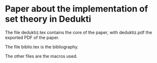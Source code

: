 # Paper about the implementation of set theory in Dedukti

The file deduktiz.tex contains the core of the paper, with deduktiz.pdf the exported PDF of the paper.

The file biblio.tex is the bibliography.

The other files are the macros used.
